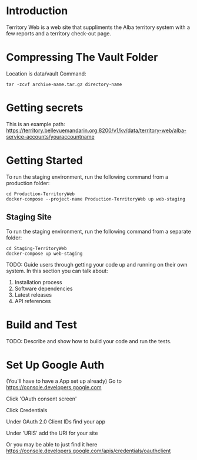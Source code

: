 # Introduction 
Territory Web is a web site that suppliments the Alba territory system with a few reports and a territory check-out page.

# Compressing The Vault Folder
Location is data/vault
Command:
    
    tar -zcvf archive-name.tar.gz directory-name

# Getting secrets
This is an example path:
https://territory.bellevuemandarin.org:8200/v1/kv/data/territory-web/alba-service-accounts/youraccountname

# Getting Started
To run the staging environment, run the following command from a production folder:

    cd Production-TerritoryWeb
    docker-compose --project-name Production-TerritoryWeb up web-staging 

## Staging Site
To run the staging environment, run the following command from a separate folder:

    cd Staging-TerritoryWeb
    docker-compose up web-staging 

TODO: Guide users through getting your code up and running on their own system. In this section you can talk about:
1.	Installation process
2.	Software dependencies
3.	Latest releases
4.	API references

# Build and Test
TODO: Describe and show how to build your code and run the tests. 

# Set Up Google Auth
(You'll have to have a App set up already)
Go to https://console.developers.google.com

Click 'OAuth consent screen'

Click Credentials

Under OAuth 2.0 Client IDs find your app

Under 'URIS' add the URI for your site

Or you may be able to just find it here  
https://console.developers.google.com/apis/credentials/oauthclient



